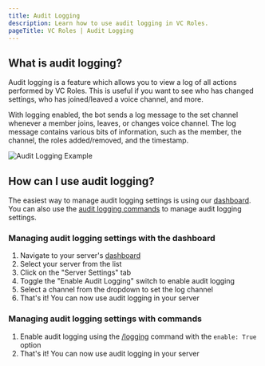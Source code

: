 ```yaml
---
title: Audit Logging
description: Learn how to use audit logging in VC Roles.
pageTitle: VC Roles | Audit Logging
---
```


## What is audit logging?

Audit logging is a feature which allows you to view a log of all actions performed by VC Roles. This is useful if you want to see who has changed settings, who has joined/leaved a voice channel, and more.

With logging enabled, the bot sends a log message to the set channel whenever a member joins, leaves, or changes voice channel. The log message contains various bits of information, such as the member, the channel, the roles added/removed, and the timestamp.

![Audit Logging Example](/assets/log-messages.png)

## How can I use audit logging?

The easiest way to manage audit logging settings is using our [dashboard](/dashboard). You can also use the [audit logging commands](/docs/commands/audit-logging) to manage audit logging settings.

### Managing audit logging settings with the dashboard

1. Navigate to your server's [dashboard](/dashboard)
2. Select your server from the list
3. Click on the "Server Settings" tab
4. Toggle the "Enable Audit Logging" switch to enable audit logging
5. Select a channel from the dropdown to set the log channel
6. That's it! You can now use audit logging in your server

### Managing audit logging settings with commands

1. Enable audit logging using the [/logging](/docs/commands/audit-logging#logging) command with the `enable: True` option
2. That's it! You can now use audit logging in your server
